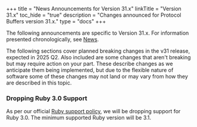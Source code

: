 +++
title = "News Announcements for Version 31.x"
linkTitle = "Version 31.x"
toc_hide = "true"
description = "Changes announced for Protocol Buffers version 31.x."
type = "docs"
+++

The following announcements are specific to Version 31.x. For information
presented chronologically, see [News](./news).

The following sections cover planned breaking changes in the v31 release,
expected in 2025 Q2. Also included are some changes that aren't breaking but may
require action on your part. These describe changes as we anticipate them being
implemented, but due to the flexible nature of software some of these changes
may not land or may vary from how they are described in this topic.

### Dropping Ruby 3.0 Support

As per our official
[Ruby support policy](https://cloud.google.com/ruby/getting-started/supported-ruby-versions),
we will be dropping support for Ruby 3.0. The minimum supported Ruby version
will be 3.1.
